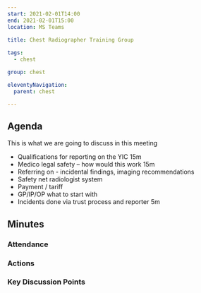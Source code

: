 ```yaml
---
start: 2021-02-01T14:00
end: 2021-02-01T15:00
location: MS Teams
 
title: Chest Radiographer Training Group

tags:
  - chest

group: chest

eleventyNavigation:
  parent: chest

---
```


## Agenda

This is what we are going to discuss in this meeting

* Qualifications for reporting on the YIC 15m
* Medico legal safety – how would this work 15m
* Referring on  - incidental findings, imaging recommendations
* Safety net radiologist system
* Payment  / tariff
* GP/IP/OP what to start with
* Incidents done via trust process and reporter 5m


## Minutes

### Attendance
    
### Actions
    
### Key Discussion Points

